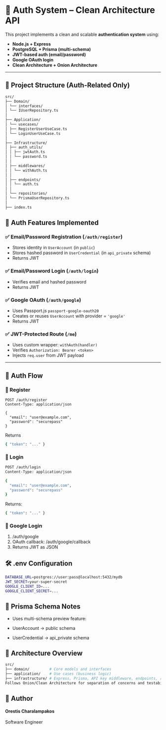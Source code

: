 # 🔐 Auth System – Clean Architecture API

This project implements a clean and scalable **authentication system** using:

- **Node.js + Express**
- **PostgreSQL + Prisma (multi-schema)**
- **JWT-based auth (email/password)**
- **Google OAuth login**
- **Clean Architecture + Onion Architecture**

---

## 📁 Project Structure (Auth-Related Only)

```bash
src/
├── Domain/
│ └── interfaces/
│ └── IUserRepository.ts
│
├── Application/
│ └── usecases/
│ ├── RegisterUserUseCase.ts
│ └── LoginUserUseCase.ts
│
├── Infrastructure/
│ ├── auth_utils/
│ │ ├── jwtAuth.ts
│ │ └── password.ts
│ │
│ ├── middlewares/
│ │ └── withAuth.ts
│ │
│ ├── endpoints/
│ │ └── auth.ts
│ │
│ └── repositories/
│ └── PrismaUserRepository.ts
│
├── index.ts
```

## 🧪 Auth Features Implemented

### ✅ Email/Password Registration (`/auth/register`)

- Stores identity in `UserAccount` (in `public`)
- Stores hashed password in `UserCredential` (in `api_private` schema)
- Returns JWT

### ✅ Email/Password Login (`/auth/login`)

- Verifies email and hashed password
- Returns JWT

### ✅ Google OAuth (`/auth/google`)

- Uses Passport.js `passport-google-oauth20`
- Creates or reuses `UserAccount` with provider = `'google'`
- Returns JWT

### ✅ JWT-Protected Route (`/me`)

- Uses custom wrapper: `withAuth(handler)`
- Verifies `Authorization: Bearer <token>`
- Injects `req.user` from JWT payload

---

## 🔐 Auth Flow

### 🔸 Register

```http
POST /auth/register
Content-Type: application/json

{
  "email": "user@example.com",
  "password": "securepass"
}
```

Returns

```bash
{ "token": "..." }
```

### 🔸 Login

```bash
POST /auth/login
Content-Type: application/json

{
  "email": "user@example.com",
  "password": "securepass"
}
```

Returns:

```bash
{ "token": "..." }
```

### 🔸 Google Login

1. /auth/google
2. OAuth callback: /auth/google/callback
3. Returns JWT as JSON

## 🛠 .env Configuration

```bash
DATABASE_URL=postgres://user:pass@localhost:5432/mydb
JWT_SECRET=your-super-secret
GOOGLE_CLIENT_ID=...
GOOGLE_CLIENT_SECRET=...

```

## 🧱 Prisma Schema Notes

- Uses multi-schema preview feature:

- UserAccount → public schema

- UserCredential → api_private schema

## 🧠 Architecture Overview

```bash
src/
├── domain/         # Core models and interfaces
├── application/    # Use cases (business logic)
├── infrastructure/ # Express, Prisma, API key middleware, endpoints, repositories
Follows Onion/Clean Architecture for separation of concerns and testability.
```

## 👤 Author

#### Orestis Charalampakos

Software Engineer
